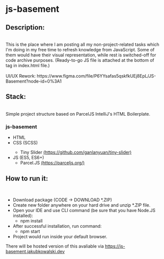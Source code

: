 # js-basement

<h2>Description:</h2> </br>
This is the place where I am posting all my non-project-related tasks which I'm doing in my free time to refresh knowledge from JavaScript. Some of them would have their visual representation, while rest is switched-off for code archive purposes. (Ready-to-go JS file is attached at the bottom of <body> tag in index.html file.)
</br></br>
UI/UX Rework: https://www.figma.com/file/P6YYsafas5qskfkUEj8EpL/JS-Basement?node-id=0%3A1

<h2>Stack:</h2> </br>
Simple project structure based on ParcelJS IntelliJ's HTML Boilerplate.

<h3>js-basement</h3>
<ul>
<li>HTML</li>
<li>CSS (SCSS)</li>
  <ul>
    <li>Tiny Slider <a href="https://github.com/ganlanyuan/tiny-slider">(https://github.com/ganlanyuan/tiny-slider)</a></li>
  </ul>
<li> JS (ES5, ES6+)
  <ul>
    <li>Parcel.JS <a href="https://parceljs.org/">(https://parceljs.org/)</a></li>
  </ul>
 </li>
</ul>

<h2>How to run it:</h2> </br>
<ul>
  <li>Download package (CODE -> DOWNLOAD *.ZIP)</li>
  <li>Create new folder anywhere on your hard drive and unzip *.ZIP file.</li>
  <li>Open your IDE and use CLI command (be sure that you have Node.JS installed):
    <ul>
      <li>npm install</li>
    </ul>
  </li>
  <li>After successful installation, run command:
    <ul>
      <li>npm start</li>
    </ul>
  </li>
  <li>Project would run inside your default browser.</li>
</ul>

There will be hosted version of this avaliable via https://js-basement.jakubkowalski.dev
